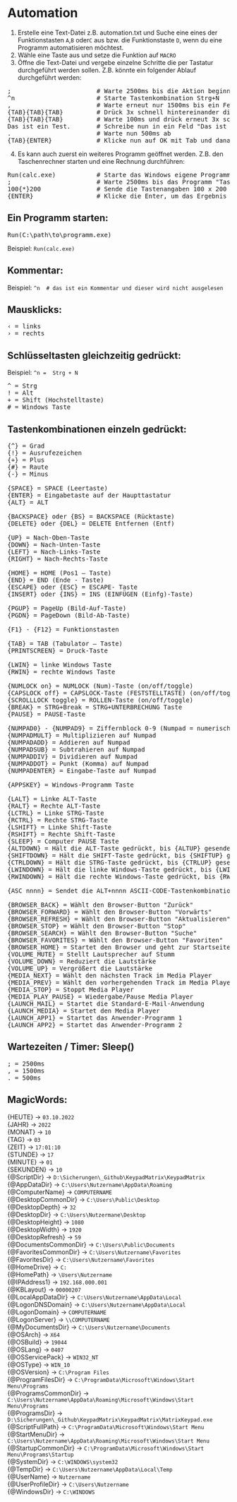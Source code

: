# Automation
1. Erstelle eine Text-Datei z.B. automation.txt und Suche eine eines der Funktionstasten `A`,`B` oder`C` aus bzw. die Funktionstaste `D`, wenn du eine Programm automatisieren möchtest. <br>
2. Wähle eine Taste aus und setze die Funktion auf `MACRO`<br>
3. Öffne die Text-Datei und vergebe einzelne Schritte die per Tastatur durchgeführt werden sollen. Z.B. könnte ein folgender Ablauf durchgeführt werden:<br>
<pre>
;                       # Warte 2500ms bis die Aktion beginnt
^n                      # Starte Tastenkombination Strg+N
,                       # Warte erneut nur 1500ms bis ein Fenster angezeigt wird
{TAB}{TAB}{TAB}         # Drück 3x schnell hintereinander die Tabulator-Taste
{TAB}{TAB}{TAB}         # Warte 100ms und drück erneut 3x schnell nacheinander die Tab-Taste
Das ist ein Test.       # Schreibe nun in ein Feld "Das ist ein Test."
.                       # Warte nun 500ms ab
{TAB}{ENTER}            # Klicke nun auf OK mit Tab und danach sofort Enter
</pre>

4. Es kann auch zuerst ein weiteres Programm geöffnet werden. Z.B. den Taschenrechner starten und eine Rechnung durchführen:<br>
<pre>
Run(calc.exe)           # Starte das Windows eigene Programm "calc.exe". (Dies braucht keine Pfadangaben!)
;                       # Warte 2500ms bis das Programm "Taschenrechner" gestartet wurde.
100{*}200               # Sende die Tastenangaben 100 x 200 
{ENTER}                 # Klicke die Enter, um das Ergebnis im Taschenrechner anzuzeigen
</pre>


## Ein Programm starten:
<pre>
Run(C:\path\to\programm.exe)
</pre>
Beispiel: `Run(calc.exe)`

## Kommentar:
Beispiel: `^n  # das ist ein Kommentar und dieser wird nicht ausgelesen`

## Mausklicks:
<pre>
&lsaquo; = links
&rsaquo; = rechts
</pre>

## Schlüsseltasten gleichzeitig gedrückt:
Beispiel: `^n =  Strg + N`
<pre>
^ = Strg 
! = Alt
+ = Shift (Hochstelltaste)
# = Windows Taste
</pre>

## Tastenkombinationen einzeln gedrückt:
<pre>
{^} = Grad
{!} = Ausrufezeichen
{+} = Plus
{#} = Raute
{-} = Minus

{SPACE} = SPACE (Leertaste)
{ENTER} = Eingabetaste auf der Haupttastatur
{ALT} = ALT

{BACKSPACE} oder {BS} = BACKSPACE (Rücktaste)
{DELETE} oder {DEL} = DELETE Entfernen (Entf)

{UP} = Nach-Oben-Taste
{DOWN} = Nach-Unten-Taste
{LEFT} = Nach-Links-Taste
{RIGHT} = Nach-Rechts-Taste

{HOME} = HOME (Pos1 – Taste)
{END} = END (Ende - Taste)
{ESCAPE} oder {ESC} = ESCAPE- Taste
{INSERT} oder {INS} = INS (EINFÜGEN (Einfg)-Taste)

{PGUP} = PageUp (Bild-Auf-Taste)
{PGDN} = PageDown (Bild-Ab-Taste)

{F1} - {F12} = Funktionstasten

{TAB} = TAB (Tabulator – Taste)
{PRINTSCREEN} = Druck-Taste

{LWIN} = linke Windows Taste
{RWIN} = rechte Windows Taste

{NUMLOCK on} = NUMLOCK (Num)-Taste (on/off/toggle)
{CAPSLOCK off} = CAPSLOCK-Taste (FESTSTELLTASTE) (on/off/toggle)
{SCROLLLOCK toggle} = ROLLEN-Taste (on/off/toggle)
{BREAK} = STRG+Break = STRG+UNTERBRECHUNG Taste
{PAUSE} = PAUSE-Taste

{NUMPAD0} - {NUMPAD9} = Ziffernblock 0-9 (Numpad = numerisches Tastenfeld)
{NUMPADMULT} = Multiplizieren auf Numpad
{NUMPADADD} = Addieren auf Numpad
{NUMPADSUB} = Subtrahieren auf Numpad
{NUMPADDIV} = Dividieren auf Numpad
{NUMPADDOT} = Punkt (Komma) auf Numpad
{NUMPADENTER} = Eingabe-Taste auf Numpad

{APPSKEY} = Windows-Programm Taste

{LALT} = Linke ALT-Taste
{RALT} = Rechte ALT-Taste
{LCTRL} = Linke STRG-Taste
{RCTRL} = Rechte STRG-Taste
{LSHIFT} = Linke Shift-Taste
{RSHIFT} = Rechte Shift-Taste
{SLEEP} = Computer PAUSE Taste
{ALTDOWN} = Hält die ALT-Taste gedrückt, bis {ALTUP} gesendet wird
{SHIFTDOWN} = Hält die SHIFT-Taste gedrückt, bis {SHIFTUP} gesendet wird
{CTRLDOWN} = Hält die STRG-Taste gedrückt, bis {CTRLUP} gesendet wird
{LWINDOWN} = Hält die linke Windows-Taste gedrückt, bis {LWINUP} gesendet wird
{RWINDOWN} = Hält die rechte Windows-Taste gedrückt, bis {RWINUP} gesendet wird

{ASC nnnn} = Sendet die ALT+nnnn ASCII-CODE-Tastenkombination

{BROWSER_BACK} = Wählt den Browser-Button "Zurück"
{BROWSER_FORWARD} = Wählt den Browser-Button "Vorwärts"
{BROWSER_REFRESH} = Wählt den Browser-Button "Aktualisieren"
{BROWSER_STOP} = Wählt den Browser-Button "Stop"
{BROWSER_SEARCH} = Wählt den Browser-Button "Suche"
{BROWSER_FAVORITES} = Wählt den Browser-Button "Favoriten"
{BROWSER_HOME} = Startet den Browser und geht zur Startseite
{VOLUME_MUTE} = Stellt Lautsprecher auf Stumm
{VOLUME_DOWN} = Reduziert die Lautstärke
{VOLUME_UP} = Vergrößert die Lautstärke
{MEDIA_NEXT} = Wählt den nächsten Track im Media Player
{MEDIA_PREV} = Wählt den vorhergehenden Track im Media Player
{MEDIA_STOP} = Stoppt Media Player
{MEDIA_PLAY_PAUSE} = Wiedergabe/Pause Media Player
{LAUNCH_MAIL} = Startet die Standard-E-Mail-Anwendung
{LAUNCH_MEDIA} = Startet den Media Player
{LAUNCH_APP1} = Startet das Anwender-Programm 1
{LAUNCH_APP2} = Startet das Anwender-Programm 2
</pre>

## Wartezeiten / Timer: Sleep()
<pre>
; = 2500ms
, = 1500ms
. = 500ms
</pre>

## MagicWords:
{HEUTE} -> `03.10.2022` <br>
{JAHR} -> `2022` <br>
{MONAT} -> `10` <br>
{TAG} -> `03` <br>
{ZEIT} -> `17:01:10` <br>
{STUNDE} -> `17` <br>
{MINUTE} -> `01` <br>
{SEKUNDEN} -> `10` <br>
{@ScriptDir} -> `D:\Sicherungen\_Github\KeypadMatrix\KeypadMatrix` <br>
{@AppDataDir} -> `C:\Users\Nutzername\AppData\Roaming` <br>
{@ComputerName} -> `COMPUTERNAME` <br>
{@DesktopCommonDir} -> `C:\Users\Public\Desktop` <br>
{@DesktopDepth} -> `32` <br>
{@DesktopDir} -> `C:\Users\Nutzermane\Desktop` <br>
{@DesktopHeight} -> `1080` <br>
{@DesktopWidth} -> `1920` <br>
{@DesktopRefresh} -> `59` <br>
{@DocumentsCommonDir} -> `C:\Users\Public\Documents` <br>
{@FavoritesCommonDir} -> `C:\Users\Nutzername\Favorites` <br>
{@FavoritesDir} -> `C:\Users\Nutzername\Favorites` <br>
{@HomeDrive} -> `C:` <br>
{@HomePath} -> `\Users\Nutzername` <br>
{@IPAddress1} -> `192.168.000.001` <br>
{@KBLayout} -> `00000207`  <br>
{@LocalAppDataDir} -> `C:\Users\Nutzername\AppData\Local` <br>
{@LogonDNSDomain} -> `C:\Users\Nutzername\AppData\Local` <br>
{@LogonDomain} -> `COMPUTERNAME` <br>
{@LogonServer} -> `\\COMPUTERNAME` <br>
{@MyDocumentsDir} -> `C:\Users\Nutzername\Documents` <br>
{@OSArch} -> `X64` <br>
{@OSBuild} -> `19044` <br>
{@OSLang} -> `0407` <br>
{@OSServicePack} -> `WIN32_NT` <br>
{@OSType} -> `WIN_10` <br>
{@OSVersion} -> `C:\Program Files` <br>
{@ProgramFilesDir} -> `C:\ProgramData\Microsoft\Windows\Start Menu\Programs` <br>
{@ProgramsCommonDir} -> `C:\Users\Nutzername\AppData\Roaming\Microsoft\Windows\Start Menu\Programs` <br>
{@ProgramsDir} -> `D:\Sicherungen\_Github\KeypadMatrix\KeypadMatrix\MatrixKeypad.exe` <br>
{@ScriptFullPath} -> `C:\ProgramData\Microsoft\Windows\Start Menu` <br>
{@StartMenuDir} -> `C:\Users\Nutzername\AppData\Roaming\Microsoft\Windows\Start Menu` <br>
{@StartupCommonDir} -> `C:\ProgramData\Microsoft\Windows\Start Menu\Programs\Startup` <br>
{@SystemDir} -> `C:\WINDOWS\system32` <br>
{@TempDir} -> `C:\Users\Nutzername\AppData\Local\Temp` <br>
{@UserName} -> `Nutzername` <br>
{@UserProfileDir} -> `C:\Users\Nutzername` <br>
{@WindowsDir} -> `C:\WINDOWS` 